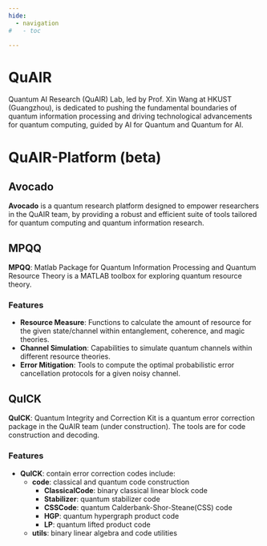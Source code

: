 ```yaml
---
hide:
  - navigation
#   - toc

---
```


# QuAIR

Quantum AI Research (QuAIR) Lab, led by Prof. Xin Wang at HKUST (Guangzhou), is dedicated to pushing the fundamental boundaries of quantum information processing and driving technological advancements for quantum computing, guided by AI for Quantum and Quantum for AI.

# QuAIR-Platform (beta)

## Avocado
**Avocado** is a quantum research platform designed to empower researchers in the QuAIR team, by providing a robust and efficient suite of tools tailored for quantum computing and quantum information research.

## MPQQ
**MPQQ**: Matlab Package for Quantum Information Processing and Quantum Resource Theory is a MATLAB toolbox for exploring quantum resource theory.

### Features
- **Resource Measure**: Functions to calculate the amount of resource for the given state/channel within entanglement, coherence, and magic theories. 
- **Channel Simulation**: Capabilities to simulate quantum channels within different resource theories.
- **Error Mitigation**: Tools to compute the optimal probabilistic error cancellation protocols for a given noisy channel.

## QuICK
**QuICK**: Quantum Integrity and Correction Kit is a quantum error correction package in the QuAIR team (under construction). The tools are for code construction and decoding.

### Features
- **QuICK**: contain error correction codes include:
  - **code**: classical and quantum code construction
    - **ClassicalCode**: binary classical linear block code
    - **Stabilizer**: quantum stabilizer code
    - **CSSCode**: quantum Calderbank-Shor-Steane(CSS) code
    - **HGP**: quantum hypergraph product code
    - **LP**: quantum lifted product code
  - **utils**: binary linear algebra and code utilities
